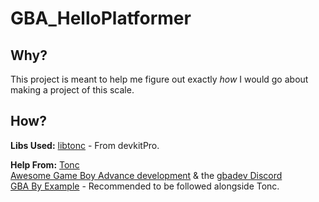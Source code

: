 # GBA_HelloPlatformer

## Why?
 This project is meant to help me figure out exactly _how_ I would go about making a project of this scale.

## How?
 **Libs Used:**
     [libtonc](https://devkitpro.org/wiki/Getting_Started) - From devkitPro.
 
 **Help From:**
     [Tonc](https://www.coranac.com/tonc/text/)  
     [Awesome Game Boy Advance development](https://github.com/gbadev-org/awesome-gbadev) & the [gbadev Discord](https://discord.io/gbadev)  
     [GBA By Example](http://kylehalladay.com/archive.html) - Recommended to be followed alongside Tonc.